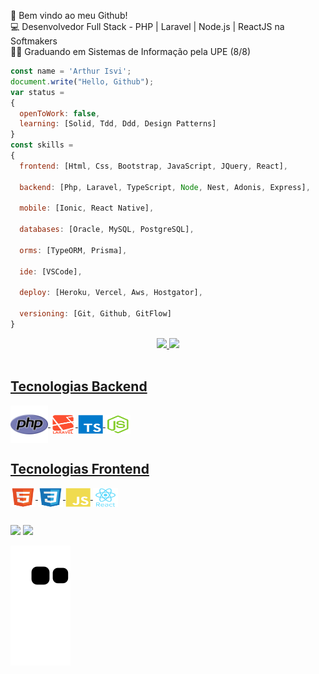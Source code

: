 :open_file_folder: Bem vindo ao meu Github!
<br>
:computer: Desenvolvedor Full Stack - PHP | Laravel | Node.js | ReactJS na Softmakers
<br>
👨‍🎓 Graduando em Sistemas de Informação pela UPE (8/8)
<br>

```js
const name = 'Arthur Isvi';
document.write("Hello, Github");
var status = 
{ 
  openToWork: false,
  learning: [Solid, Tdd, Ddd, Design Patterns]
}
const skills = 
{
  frontend: [Html, Css, Bootstrap, JavaScript, JQuery, React],
  
  backend: [Php, Laravel, TypeScript, Node, Nest, Adonis, Express],
  
  mobile: [Ionic, React Native],
  
  databases: [Oracle, MySQL, PostgreSQL], 
  
  orms: [TypeORM, Prisma],  
  
  ide: [VSCode],
 
  deploy: [Heroku, Vercel, Aws, Hostgator],
  
  versioning: [Git, Github, GitFlow]
}
```
<div align="center">
  <a href="https://github.com/arthurisvi">
  <img height="180em" src="https://github-readme-stats-git-masterrstaa-rickstaa.vercel.app/api?username=arthurisvi&show_icons=true&theme=darcula&include_all_commits=true&count_private=true"/>
  <img height="180em" src="https://github-readme-stats-git-masterrstaa-rickstaa.vercel.app/api/top-langs/?username=arthurisvi&layout=compact&langs_count=7&theme=darcula"/>
</div>
  
<div style="display: inline_block"><br>
  <h2>Tecnologias Backend</h2>
  <img align="center" alt="Arthur-PHP" height="60" width="60" src="https://raw.githubusercontent.com/devicons/devicon/1119b9f84c0290e0f0b38982099a2bd027a48bf1/icons/php/php-original.svg">
  <img align="center" alt="Arthur-Laravel" height="30" width="40" src="https://raw.githubusercontent.com/devicons/devicon/1119b9f84c0290e0f0b38982099a2bd027a48bf1/icons/laravel/laravel-plain-wordmark.svg">
  <img align="center" alt="Arthur-Ts" height="30" width="40" src="https://raw.githubusercontent.com/devicons/devicon/master/icons/typescript/typescript-plain.svg">
  <img align="center" alt="Arthur-Node" height="30" width="40" src="https://raw.githubusercontent.com/devicons/devicon/1119b9f84c0290e0f0b38982099a2bd027a48bf1/icons/nodejs/nodejs-original.svg">
  <br>
  <h2>Tecnologias Frontend</h2>
  <img align="center" alt="Arthur-HTML" height="30" width="40" src="https://raw.githubusercontent.com/devicons/devicon/master/icons/html5/html5-original.svg">
  <img align="center" alt="Arthur-CSS" height="30" width="40" src="https://raw.githubusercontent.com/devicons/devicon/master/icons/css3/css3-original.svg">
  <img align="center" alt="Arthur-Js" height="30" width="40" src="https://raw.githubusercontent.com/devicons/devicon/master/icons/javascript/javascript-plain.svg">
  <img align="center" alt = "Arthur-ReactJS" height = "30" width = "40" src = "https://raw.githubusercontent.com/devicons/devicon/1119b9f84c0290e0f0b38982099a2bd027a48bf1/icons/react/react-original-wordmark.svg">
</div>
  
  ##
 
<div> 
  <a href="https://www.instagram.com/arthurisvi/" target="_blank"><img src="https://img.shields.io/badge/-Instagram-%23E4405F?style=for-the-badge&logo=instagram&logoColor=white" target="_blank"></a>
  <a href="https://www.linkedin.com/in/arthurisvi/" target="_blank"><img src="https://img.shields.io/badge/-LinkedIn-%230077B5?style=for-the-badge&logo=linkedin&logoColor=white" target="_blank"></a> 
 
 ![Snake animation](https://github.com/arthurisvi/arthurisvi/blob/output/github-contribution-grid-snake.svg)
 
</div>
